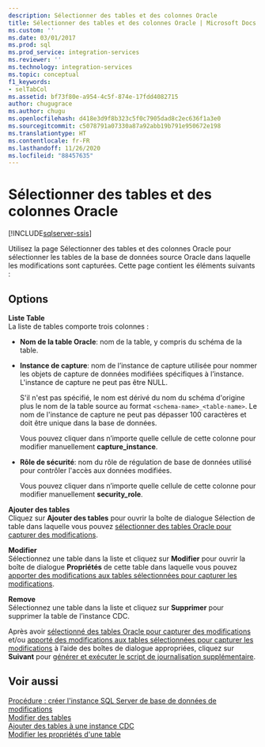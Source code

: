 ```yaml
---
description: Sélectionner des tables et des colonnes Oracle
title: Sélectionner des tables et des colonnes Oracle | Microsoft Docs
ms.custom: ''
ms.date: 03/01/2017
ms.prod: sql
ms.prod_service: integration-services
ms.reviewer: ''
ms.technology: integration-services
ms.topic: conceptual
f1_keywords:
- selTabCol
ms.assetid: bf73f80e-a954-4c5f-874e-17fdd4082715
author: chugugrace
ms.author: chugu
ms.openlocfilehash: d418e3d9f8b323c5f0c7905dad8c2ec636f1a3e0
ms.sourcegitcommit: c5078791a07330a87a92abb19b791e950672e198
ms.translationtype: HT
ms.contentlocale: fr-FR
ms.lasthandoff: 11/26/2020
ms.locfileid: "88457635"
---
```

# <a name="select-oracle-tables-and-columns"></a>Sélectionner des tables et des colonnes Oracle

[!INCLUDE[sqlserver-ssis](../../includes/applies-to-version/sqlserver-ssis.md)]


  Utilisez la page Sélectionner des tables et des colonnes Oracle pour sélectionner les tables de la base de données source Oracle dans laquelle les modifications sont capturées. Cette page contient les éléments suivants :  
  
## <a name="options"></a>Options  
 **Liste Table**  
 La liste de tables comporte trois colonnes :  
  
-   **Nom de la table Oracle**: nom de la table, y compris du schéma de la table.  
  
-   **Instance de capture**: nom de l’instance de capture utilisée pour nommer les objets de capture de données modifiées spécifiques à l’instance. L'instance de capture ne peut pas être NULL.  
  
     S'il n'est pas spécifié, le nom est dérivé du nom du schéma d'origine plus le nom de la table source au format `<schema-name>_<table-name>`. Le nom de l'instance de capture ne peut pas dépasser 100 caractères et doit être unique dans la base de données.  
  
     Vous pouvez cliquer dans n’importe quelle cellule de cette colonne pour modifier manuellement **capture_instance**.  
  
-   **Rôle de sécurité**: nom du rôle de régulation de base de données utilisé pour contrôler l'accès aux données modifiées.  
  
     Vous pouvez cliquer dans n’importe quelle cellule de cette colonne pour modifier manuellement **security_role**.  
  
 **Ajouter des tables**  
 Cliquez sur **Ajouter des tables** pour ouvrir la boîte de dialogue Sélection de table dans laquelle vous pouvez [sélectionner des tables Oracle pour capturer des modifications](../../integration-services/change-data-capture/select-oracle-tables-for-capturing-changes.md).  
  
 **Modifier**  
 Sélectionnez une table dans la liste et cliquez sur **Modifier** pour ouvrir la boîte de dialogue **Propriétés** de cette table dans laquelle vous pouvez [apporter des modifications aux tables sélectionnées pour capturer les modifications](../../integration-services/change-data-capture/make-changes-to-the-tables-selected-for-capturing-changes.md).  
  
 **Remove**  
 Sélectionnez une table dans la liste et cliquez sur **Supprimer** pour supprimer la table de l’instance CDC.  
  
 Après avoir [sélectionné des tables Oracle pour capturer des modifications](../../integration-services/change-data-capture/select-oracle-tables-for-capturing-changes.md) et/ou [apporté des modifications aux tables sélectionnées pour capturer les modifications](../../integration-services/change-data-capture/make-changes-to-the-tables-selected-for-capturing-changes.md) à l’aide des boîtes de dialogue appropriées, cliquez sur **Suivant** pour [générer et exécuter le script de journalisation supplémentaire](../../integration-services/change-data-capture/generate-and-run-the-supplemental-logging-script.md).  
  
## <a name="see-also"></a>Voir aussi  
 [Procédure : créer l'instance SQL Server de base de données de modifications](../../integration-services/change-data-capture/how-to-create-the-sql-server-change-database-instance.md)   
 [Modifier des tables](../../integration-services/change-data-capture/edit-tables.md)   
 [Ajouter des tables à une instance CDC](../../integration-services/change-data-capture/add-tables-to-a-cdc-instance.md)   
 [Modifier les propriétés d'une table](../../integration-services/change-data-capture/edit-the-table-properties.md)  
  
  
